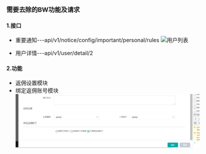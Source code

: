 ### 需要去除的BW功能及请求
#### 1.接口
- 重要通知---api/v1/notice/config/important/personal/rules
![用户列表]()
* 用户详情---api/v1/user/detail/2 


#### 2.功能
- 返佣设置模块
- 绑定返佣账号模块
![返佣模块](https://github.com/GrandyLee/MarkDownNotes/blob/master/LeanWork/pics/%E7%94%A8%E6%88%B7%E8%BF%94%E4%BD%A3.png?raw=true)
